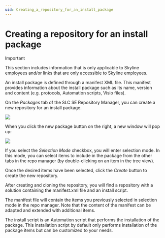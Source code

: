 ```yaml
---
uid: Creating_a_repository_for_an_install_package
---
```


# Creating a repository for an install package

> [!IMPORTANT]
> This section includes information that is only applicable to Skyline employees and/or links that are only accessible to Skyline employees.

An install package is defined through a manifest XML file. This manifest provides information about the install package such as its name, version and content (e.g. protocols, Automation scripts, Visio files).

On the *Packages* tab of the SLC SE Repository Manager, you can create a new repository for an install package.

![](~/develop/images/TOOProtocolDevelopmentWithCICD00071.jpg)

When you click the new package button on the right, a new window will pop up:

![](~/develop/images/InstallPackage2.png)

If you select the *Selection Mode* checkbox, you will enter selection mode. In this mode, you can select items to include in the package from the other tabs in the repo manager (by double-clicking on an item in the tree view).

Once the desired items have been selected, click the *Create* button to create the new repository.

After creating and cloning the repository, you will find a repository with a solution containing the manifest.xml file and an install script.

The manifest file will contain the items you previously selected in selection mode in the repo manager. Note that the content of the manifest can be adapted and extended with additional items.

The install script is an Automation script that performs the installation of the package. This installation script by default only performs installation of the package items but can be customized to your needs.
